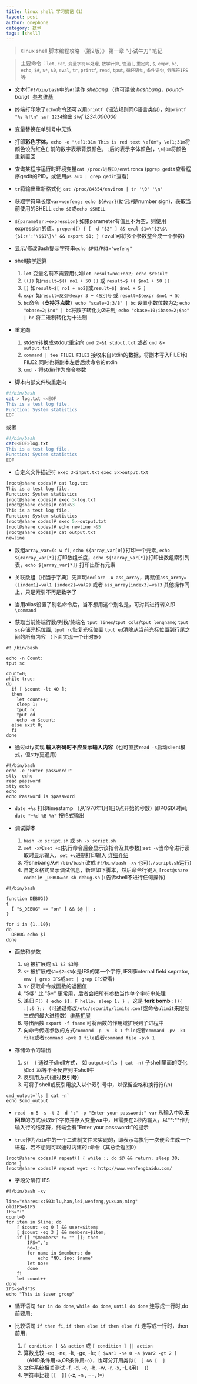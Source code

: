 ```yaml
---
title: linux shell 学习摘记（1）
layout: post
author: onephone
category: 技术
tags: [shell]
---
```

  
> 《linux shell 脚本编程攻略 （第2版）》 第一章 “小试牛刀” 笔记  

> 主要命令：`let`, `cat`, `变量字符串处理`, `数学计算`, `管道|`, `重定向`, `$`, `expr`, `bc`, `echo`, `$#`, `$*`, `$0`, `eval`, `tr`, `printf`, `read`, `tput`, `循环语句`, `条件语句`, `分隔符IFS`等

- 文本行`#!/bin/bash`中的`#!`读作 *shebang* （也可读做 *hashbang*，*pound-bang*）[参考维基](https://en.wikipedia.org/wiki/Shebang_(Unix))

- 终端打印除了`echo`命令还可以用`printf`（语法规则同C语言类似)，如`printf "%s %f\n" swf 1234`输出 *swf 1234.000000*

- 变量替换在单引号中无效

- 打印**彩色字体**，`echo -e "\e[1;31m This is red text \e[0m"`，`\e[1;31m`将颜色设为红色(`;`前的数字表示背景颜色，`;`后的表示字体颜色)，`\e[0m`将颜色重新置回

- 查询某程序运行时环境变量`cat /proc/进程ID/environca` (`pgrep gedit`查看程序gedit的PID，或使用`ps aux | grep gedit`查看)

- `tr`将输出重新格式化 `cat /proc/84354/environ | tr '\0' '\n'`
 
- 获取字符串长度`var=wenfeng; echo ${#var}`(助记:`#`是number sign)，获取当前使用的SHELL `echo $0`或`echo $SHELL`

- `${parameter:+expression}` 如果parameter有值且不为空，则使用expression的值。`prepend() { [ -d "$2" ] && eval $1=\"$2\$\{$1:+':'\$$1\}\" && export $1; } (`eval`可将多个参数整合成一个参数)

- 显示/修改Bash提示字符串`echo $PS1`/`PS1="wefeng"`

- shell数学运算

    1. `let` 变量名前不需要用`$`,如`let result=no1+no2; echo $result`
    2. `(())` 如`result=$(( no1 + 50 ))` 或 `result=$ (( $no1 + 50 ))`
    3. `[]` 如`result=$[ no1 + no2]`或`result=$[ $no1 + 5 ]`
    4. `expr` 如`result=反引号expr 3 + 4反引号` 或 `result=$(expr $no1 + 5)`
    5. `bc`命令（**支持浮点数**）`echo "scale=2;3/8" | bc` 设置小数位数为2; `echo "obase=2;$no" | bc`将数字转化为2进制; `echo "obase=10;ibase=2;$no" | bc` 将二进制转化为十进制

- 重定向 
    1. stderr转换成stdout重定向 `cmd 2>&1 stdout.txt` 或者 `cmd &> output.txt`
    2. `command | tee FILE1 FILE2` 接收来自stdin的数据，将副本写入FILE1和FILE2,同时也将副本左后后续命令的stdin
    3. `cmd -` 将stdin作为命令参数

- 脚本内部文件块重定向

```sh
#!/bin/bash
cat > log.txt <<EOF
This is a test log file.
Function: System statistics
EOF
```

或者

```sh
#!/bin/bash
cat<<EOF>log.txt
This is a test log file.
Function: System statistics
EOF
```

- 自定义文件描述符 `exec 3<input.txt` `exec 5>>output.txt`

```bash
[root@share codes]# cat log.txt 
This is a test log file.
Function: System statistics
[root@share codes]# exec 3<log.txt 
[root@share codes]# cat<&3
This is a test log file.
Function: System statistics
[root@share codes]# exec 5>>output.txt
[root@share codes]# echo newline >&5
[root@share codes]# cat output.txt 
newline
```

- 数组`array_var=(s w f)`, `echo ${array_var[0]}`打印一个元素, `echo ${#array_var[*]}`打印数组长度，`echo ${!array_var[*]}`打印出数组索引列表，`echo ${array_var[*]}` 打印出所有元素

- 关联数组（相当于字典）先声明`declare -A ass_array`，再赋值`ass_array=([index1]=val1 [index2]=val2)` 或者 `ass_array[index3]=val3` 其他操作同上，只是索引不再是数字了

- 当用alias设置了别名命令后，当不想用这个别名是，可对其进行转义即 `\command`

- 获取当前终端行数/列数/终端名 `tput lines`/`tput cols`/`tput longname`; `tput sc`存储光标位置, `tput rc`恢复光标位置 `tput ed`清除从当前光标位置到行尾之间的所有内容 （下面实现一个计时器）

```
#! /bin/bash

echo -n Count:
tput sc

count=0;
while true;
do
  if [ $count -lt 40 ];
  then
    let count++;
    sleep 1;
    tput rc
    tput ed
    echo -n $count;
  else exit 0;
  fi
done
```

- 通过stty实现 **输入密码时不应显示输入内容**（也可直接`read -s`启动slient模式，但stty更通用）

```
#!/bin/bash
echo -e "Enter password:"
stty -echo
read password
stty echo
echo
echo Password is $password
```

- `date +%s` 打印timestamp （从1970年1月1日0点开始的秒数）即POSIX时间; `date "+%d %B %Y"` 按格式输出

- 调试脚本
    1. `bash -x script.sh` 或 `sh -x script.sh`
    2. `set -x`和`set +x`(执行命令后会显示该指令及其参数);`set -v`当命令进行读取时显示输入，`set +v`进制打印输入 [详细介绍](http://man.linuxde.net/set)
    3. 将shebang从`#!/bin/bash` 改成 `#!/bin/bash -xv` 也可(`./script.sh`运行)
    4. 自定义格式显示调试信息，新建如下脚本，然后命令行键入 `[root@share codes]# _DEBUG=on sh debug.sh` (`:`告诉shell不进行任何操作)

```
#!/bin/bash

function DEBUG()
{
  [ "$_DEBUG" == "on" ] && $@ || :
}

for i in {1..10};
do
  DEBUG echo $i
done
```

- 函数和参数
    1. `$@` 被扩展成 `$1 $2 $3`等
    2. `$*` 被扩展成`$1c$2c$3`(c是IFS的第一个字符, IFS即internal field seprator, `env | grep IFS`或`set | grep IFS`查看)
    3. `$?` 获取命令或函数的返回值
    4. "$@" 比 "$*" 更常用，后者会把所有参数当作单个字符串处理
    5. 递归 `F() { echo $1; F hello; sleep 1; } `，这是 **fork bomb** `:(){ :|:& };:` （可通过修改`/etc/security/limits.conf`或命令`ulimit`来限制生成的最大进程数）[维基扩展](https://en.wikipedia.org/wiki/Fork_bomb)
    6. 导出函数 `export -f fname` 可将函数的作用域扩展到子进程中
    7. 向命令传递参数的方式`command -p -v -k 1 file`或者`command -pv -k1 file`或者`command -pvk 1 file`或者`command file -pvk 1`

- 存储命令的输出
    1. `$(  )` 通过子shell方式， 如 `output=$(ls | cat -n)` 子shell里面的变化如`cd XX`等不会反应到主shell中
    2. 反引用方式(通过**反引号**)
    3. 可将子shell或反引用放入以个双引号中，以保留空格和换行符(\n)

```
cmd_output=`ls | cat -n`
echo $cmd_output
```

- `read -n 5 -s -t 2 -d ":" -p "Enter your password:" var` 从输入中以**无回显**的方式读取5个字符并存入变量var中，且需要在2秒内输入，以**:**作为输入行的结束符，终端会有"Enter your password:"的提示

- `true`作为`/bin`中的一个二进制文件来实现的，即表示每执行一次便会生成一个进程，若不想则可以通过内建的`:`命令（其总会返回0）

```shell
[root@share codes]# repeat() { while :; do $@ && return; sleep 30; done }
[root@share codes]# repeat wget -c http://www.wenfengbaidu.com/
```
 
- 字段分隔符 IFS

```
#!/bin/bash -xv

line="shares:x:503:lu,han,lei,wenfeng,yuxuan,ming"
oldIFS=$IFS
IFS=":"
count=0
for item in $line; do
    [ $count -eq 0 ] && user=$item;
    [ $count -eq 3 ] && members=$item;
    if [[ "$members" != "" ]]; then
        IFS=",";
        no=1;
        for name in $members; do
            echo "NO. $no: $name"
        let no++
        done
    fi
    let count++
done
IFS=$oldFIS
echo "This is $user group"
```

- 循环语句 `for in do done`, `while do done`, `until do done` 连写成一行时,do前要用`;`

- 比较语句 `if then fi`, `if then else if then else fi` 连写成一行时，then前用`;`
    1. `[ condition ] && action` 或 `[ condition ] || action`
    2. 算数比较 -eq, -ne, -lt, -ge, -le; `[ $var1 -ne 0 -a $var2 -gt 2 ]`（AND条件用`-a`,OR条件用`-o`），也可分开用类似`[  ] && [  ]`
    3. 文件系统相关测试 -f, -d, -e, -b, -w, -r, -x, -L (用`[  ]`)
    4. 字符串比较 `[[  ]]` (-z, -n , ==, !=)


